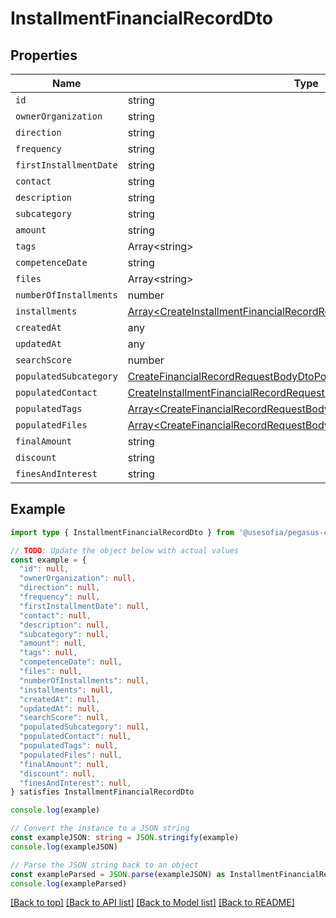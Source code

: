 
# InstallmentFinancialRecordDto


## Properties

Name | Type
------------ | -------------
`id` | string
`ownerOrganization` | string
`direction` | string
`frequency` | string
`firstInstallmentDate` | string
`contact` | string
`description` | string
`subcategory` | string
`amount` | string
`tags` | Array&lt;string&gt;
`competenceDate` | string
`files` | Array&lt;string&gt;
`numberOfInstallments` | number
`installments` | [Array&lt;CreateInstallmentFinancialRecordRequestBodyDtoInstallmentsInner&gt;](CreateInstallmentFinancialRecordRequestBodyDtoInstallmentsInner.md)
`createdAt` | any
`updatedAt` | any
`searchScore` | number
`populatedSubcategory` | [CreateFinancialRecordRequestBodyDtoPopulatedSubcategory](CreateFinancialRecordRequestBodyDtoPopulatedSubcategory.md)
`populatedContact` | [CreateInstallmentFinancialRecordRequestBodyDtoPopulatedContact](CreateInstallmentFinancialRecordRequestBodyDtoPopulatedContact.md)
`populatedTags` | [Array&lt;CreateFinancialRecordRequestBodyDtoPopulatedTagsInner&gt;](CreateFinancialRecordRequestBodyDtoPopulatedTagsInner.md)
`populatedFiles` | [Array&lt;CreateFinancialRecordRequestBodyDtoPopulatedFilesInner&gt;](CreateFinancialRecordRequestBodyDtoPopulatedFilesInner.md)
`finalAmount` | string
`discount` | string
`finesAndInterest` | string

## Example

```typescript
import type { InstallmentFinancialRecordDto } from '@usesofia/pegasus-core-api-sdk'

// TODO: Update the object below with actual values
const example = {
  "id": null,
  "ownerOrganization": null,
  "direction": null,
  "frequency": null,
  "firstInstallmentDate": null,
  "contact": null,
  "description": null,
  "subcategory": null,
  "amount": null,
  "tags": null,
  "competenceDate": null,
  "files": null,
  "numberOfInstallments": null,
  "installments": null,
  "createdAt": null,
  "updatedAt": null,
  "searchScore": null,
  "populatedSubcategory": null,
  "populatedContact": null,
  "populatedTags": null,
  "populatedFiles": null,
  "finalAmount": null,
  "discount": null,
  "finesAndInterest": null,
} satisfies InstallmentFinancialRecordDto

console.log(example)

// Convert the instance to a JSON string
const exampleJSON: string = JSON.stringify(example)
console.log(exampleJSON)

// Parse the JSON string back to an object
const exampleParsed = JSON.parse(exampleJSON) as InstallmentFinancialRecordDto
console.log(exampleParsed)
```

[[Back to top]](#) [[Back to API list]](../README.md#api-endpoints) [[Back to Model list]](../README.md#models) [[Back to README]](../README.md)


